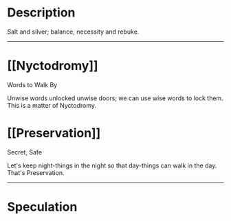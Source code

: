 # Description

Salt and silver; balance, necessity and rebuke.

---
# [[Nyctodromy]]

Words to Walk By  
  
Unwise words unlocked unwise doors; we can use wise words to lock them. This is a matter of Nyctodromy.

# [[Preservation]]

Secret, Safe  
  
Let's keep night-things in the night so that day-things can walk in the day. That's Preservation.

---
# Speculation
